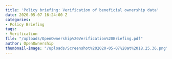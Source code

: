 ```yaml
---
title: 'Policy briefing: Verification of beneficial ownership data'
date: 2020-05-07 16:24:00 Z
categories:
- Policy Briefing
tags:
- Verification
file: "/uploads/OpenOwnership%20Verification%20Briefing.pdf"
author: OpenOwnership
thumbnail-image: "/uploads/Screenshot%202020-05-07%20at%2018.25.36.png"
---
```


